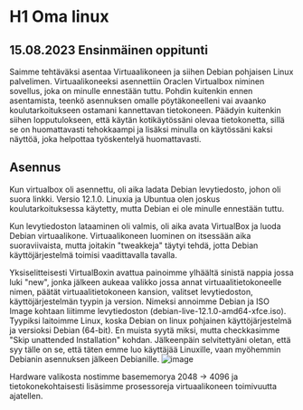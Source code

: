 # H1 Oma linux

## 15.08.2023 Ensinmäinen oppitunti

Saimme tehtäväksi asentaa Virtuaalikoneen ja siihen Debian pohjaisen Linux palvelimen. Virtuaalikoneeksi asennettiin Oraclen Virtualbox niminen sovellus, joka on minulle ennestään tuttu. Pohdin kuitenkin ennen asentamista, teenkö asennuksen omalle pöytäkoneelleni vai avaanko koulutarkoitukseen ostamani kannettavan tietokoneen. Päädyin kuitenkin siihen lopputulokseen, että käytän kotikäytössäni olevaa tietokonetta, sillä se on huomattavasti tehokkaampi ja lisäksi minulla on käytössäni kaksi näyttöä, joka helpottaa työskentelyä huomattavasti.

## Asennus

Kun virtualbox oli asennettu, oli aika ladata Debian levytiedosto, johon oli suora linkki. Versio 12.1.0. Linuxia ja Ubuntua olen joskus koulutarkoituksessa käytetty, mutta Debian ei ole minulle ennestään tuttu. 

Kun levytiedoston lataaminen oli valmis, oli aika avata VirtualBox ja luoda Debian virtuaalikone. Virtuaalikoneen luominen on itsessään aika suoraviivaista, mutta joitakin "tweakkeja" täytyi tehdä, jotta Debian käyttöjärjestelmä toimisi vaadittavalla tavalla.

Yksiselitteisesti VirtualBoxin avattua painoimme ylhäältä sinistä nappia jossa luki "new", jonka jälkeen aukeaa valikko jossa annat virtuaalitietokoneelle nimen, päätät virtuaalitietokoneen kansion, valitset levytiedoston, käyttöjärjestelmän tyypin ja version. Nimeksi annoimme Debian ja ISO Image kohtaan liitimme levytiedoston (debian-live-12.1.0-amd64-xfce.iso). Tyypiksi laitoimme Linux, koska Debian on linux pohjainen käyttöjärjestelmä ja versioksi Debian (64-bit). En muista syytä miksi, mutta checkkasimme "Skip unattended Installation" kohdan. Jälkeenpäin selvitettyäni oletan, että syy tälle on se, että täten emme luo käyttäjää Linuxille, vaan myöhemmin Debianin asennuksen jälkeen Debianille.
![image](https://github.com/bgz859/linux-kurssi/assets/143337738/7b66c1a1-2ef6-474a-9f3e-2e947ee92504)

Hardware valikosta nostimme basememorya 2048 -> 4096 ja tietokonekohtaisesti lisäsimme prosessoreja virtuaalikoneen toimivuutta ajatellen.


